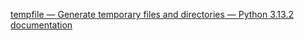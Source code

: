 [tempfile — Generate temporary files and directories — Python 3.13.2 documentation](https://docs.python.org/3/library/tempfile.html)